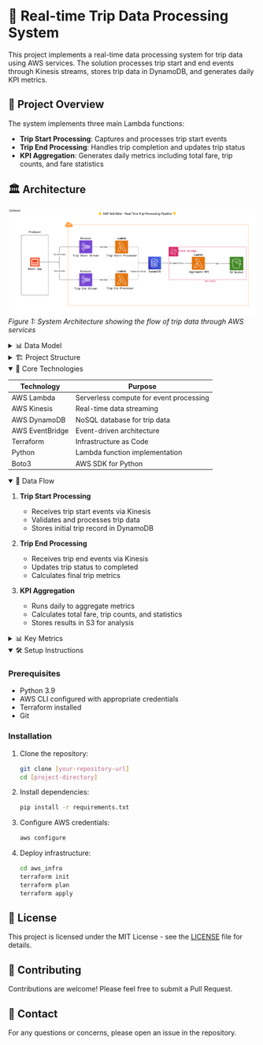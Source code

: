 # 🚕 Real-time Trip Data Processing System

This project implements a real-time data processing system for trip data using AWS services. The solution processes trip start and end events through Kinesis streams, stores trip data in DynamoDB, and generates daily KPI metrics.

## 📌 Project Overview

The system implements three main Lambda functions:

- **Trip Start Processing**: Captures and processes trip start events
- **Trip End Processing**: Handles trip completion and updates trip status
- **KPI Aggregation**: Generates daily metrics including total fare, trip counts, and fare statistics

## 🏛️ Architecture

![Architecture Diagram](assets/images/architecture.png)
_Figure 1: System Architecture showing the flow of trip data through AWS services_

<details>
<summary>📊 Data Model</summary>

![Entity Relationship Diagram](assets/images/ERD.png)
_Figure 2: Entity Relationship Diagram showing the data model_

</details>

<details>
<summary>🏗️ Project Structure</summary>

```
├── assets/                # Static assets and resources
│   └── images/           # Architecture and workflow diagrams
├── aws infra/            # AWS infrastructure configuration
│   ├── main.tf          # Main Terraform configuration
│   ├── lambda.tf        # Lambda function definitions
│   ├── kinesis.tf       # Kinesis stream configuration
│   ├── dynamodb.tf      # DynamoDB table setup
│   ├── event-bridge.tf  # EventBridge rules
│   ├── s3.tf           # S3 bucket configuration
│   ├── iam.tf          # IAM roles and policies
│   └── output.tf       # Terraform outputs
├── data/                 # Sample data files
│   ├── trip_start.csv  # Sample trip start events
│   └── trip_end.csv    # Sample trip end events
├── scripts/             # Lambda function implementations
│   └── lambda/
│       ├── trip_start.py      # Process trip start events
│       ├── trip_end.py        # Process trip end events
│       └── aggregate_kpi.py   # Aggregate trip KPIs
└── .gitignore          # Git ignore configuration
```

</details>

<details open>
<summary>🧰 Core Technologies</summary>

| Technology      | Purpose                                 |
| --------------- | --------------------------------------- |
| AWS Lambda      | Serverless compute for event processing |
| AWS Kinesis     | Real-time data streaming                |
| AWS DynamoDB    | NoSQL database for trip data            |
| AWS EventBridge | Event-driven architecture               |
| Terraform       | Infrastructure as Code                  |
| Python          | Lambda function implementation          |
| Boto3           | AWS SDK for Python                      |

</details>

<details open>
<summary>🔄 Data Flow</summary>

1. **Trip Start Processing**

   - Receives trip start events via Kinesis
   - Validates and processes trip data
   - Stores initial trip record in DynamoDB

2. **Trip End Processing**

   - Receives trip end events via Kinesis
   - Updates trip status to completed
   - Calculates final trip metrics

3. **KPI Aggregation**
   - Runs daily to aggregate metrics
   - Calculates total fare, trip counts, and statistics
   - Stores results in S3 for analysis

</details>

<details>
<summary open>📊 Key Metrics</summary>

The system calculates the following daily metrics:

- Total fare amount
- Number of completed trips
- Average fare per trip
- Maximum fare amount
- Minimum fare amount

</details>

<details open>
<summary>🛠️ Setup Instructions</summary>

### Prerequisites

- Python 3.9
- AWS CLI configured with appropriate credentials
- Terraform installed
- Git

### Installation

1. Clone the repository:

   ```bash
   git clone [your-repository-url]
   cd [project-directory]
   ```

2. Install dependencies:

   ```bash
   pip install -r requirements.txt
   ```

3. Configure AWS credentials:

   ```bash
   aws configure
   ```

4. Deploy infrastructure:
   ```bash
   cd aws_infra
   terraform init
   terraform plan
   terraform apply
   ```

</details>

## 📝 License

This project is licensed under the MIT License - see the [LICENSE](LICENSE) file for details.

## 👥 Contributing

Contributions are welcome! Please feel free to submit a Pull Request.

## 📧 Contact

For any questions or concerns, please open an issue in the repository.
